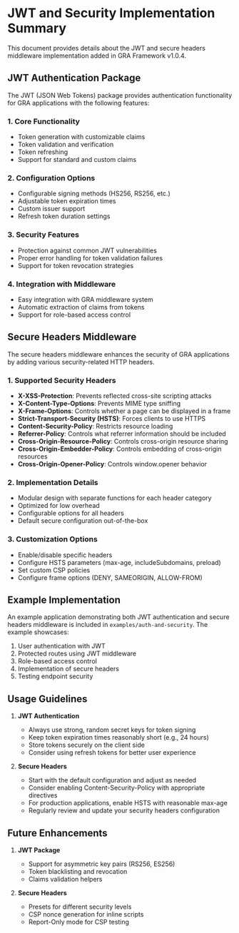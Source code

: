 # JWT and Security Implementation Summary

This document provides details about the JWT and secure headers middleware implementation added in GRA Framework v1.0.4.

## JWT Authentication Package

The JWT (JSON Web Tokens) package provides authentication functionality for GRA applications with the following features:

### 1. Core Functionality
- Token generation with customizable claims
- Token validation and verification
- Token refreshing
- Support for standard and custom claims

### 2. Configuration Options
- Configurable signing methods (HS256, RS256, etc.)
- Adjustable token expiration times
- Custom issuer support
- Refresh token duration settings

### 3. Security Features
- Protection against common JWT vulnerabilities
- Proper error handling for token validation failures
- Support for token revocation strategies

### 4. Integration with Middleware
- Easy integration with GRA middleware system
- Automatic extraction of claims from tokens
- Support for role-based access control

## Secure Headers Middleware

The secure headers middleware enhances the security of GRA applications by adding various security-related HTTP headers.

### 1. Supported Security Headers
- **X-XSS-Protection**: Prevents reflected cross-site scripting attacks
- **X-Content-Type-Options**: Prevents MIME type sniffing
- **X-Frame-Options**: Controls whether a page can be displayed in a frame
- **Strict-Transport-Security (HSTS)**: Forces clients to use HTTPS
- **Content-Security-Policy**: Restricts resource loading
- **Referrer-Policy**: Controls what referrer information should be included
- **Cross-Origin-Resource-Policy**: Controls cross-origin resource sharing
- **Cross-Origin-Embedder-Policy**: Controls embedding of cross-origin resources
- **Cross-Origin-Opener-Policy**: Controls window.opener behavior

### 2. Implementation Details
- Modular design with separate functions for each header category
- Optimized for low overhead
- Configurable options for all headers
- Default secure configuration out-of-the-box

### 3. Customization Options
- Enable/disable specific headers
- Configure HSTS parameters (max-age, includeSubdomains, preload)
- Set custom CSP policies
- Configure frame options (DENY, SAMEORIGIN, ALLOW-FROM)

## Example Implementation

An example application demonstrating both JWT authentication and secure headers middleware is included in `examples/auth-and-security`. The example showcases:

1. User authentication with JWT
2. Protected routes using JWT middleware
3. Role-based access control
4. Implementation of secure headers
5. Testing endpoint security

## Usage Guidelines

1. **JWT Authentication**
   - Always use strong, random secret keys for token signing
   - Keep token expiration times reasonably short (e.g., 24 hours)
   - Store tokens securely on the client side
   - Consider using refresh tokens for better user experience

2. **Secure Headers**
   - Start with the default configuration and adjust as needed
   - Consider enabling Content-Security-Policy with appropriate directives
   - For production applications, enable HSTS with reasonable max-age
   - Regularly review and update your security headers configuration

## Future Enhancements

1. **JWT Package**
   - Support for asymmetric key pairs (RS256, ES256)
   - Token blacklisting and revocation
   - Claims validation helpers

2. **Secure Headers**
   - Presets for different security levels
   - CSP nonce generation for inline scripts
   - Report-Only mode for CSP testing
